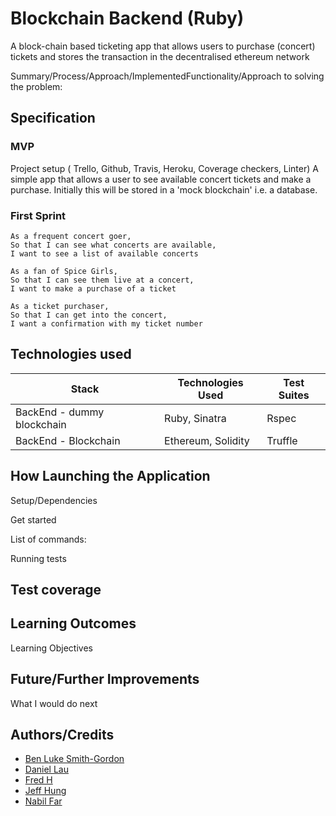 # Blockchain Backend (Ruby)
A block-chain based ticketing app that allows users to purchase (concert) tickets and stores the transaction in the decentralised ethereum network


Summary/Process/Approach/ImplementedFunctionality/Approach to solving the problem:


## Specification

### MVP
Project setup ( Trello, Github, Travis, Heroku, Coverage checkers, Linter)
A simple app that allows a user to see available concert tickets and make a purchase. Initially this will be stored in a 'mock blockchain' i.e. a database.

### First Sprint
```
As a frequent concert goer,
So that I can see what concerts are available,
I want to see a list of available concerts
```
```
As a fan of Spice Girls,
So that I can see them live at a concert,
I want to make a purchase of a ticket
```
```
As a ticket purchaser,
So that I can get into the concert,
I want a confirmation with my ticket number
```


## Technologies used


| Stack    | Technologies Used | Test Suites |
| -------- | ----------------- | ----------- |
| BackEnd - dummy blockchain   | Ruby, Sinatra     | Rspec       |
| BackEnd - Blockchain         | Ethereum, Solidity     | Truffle       |


## How Launching the Application

Setup/Dependencies

Get started

List of commands:

Running tests

## Test coverage


## Learning Outcomes
Learning Objectives

## Future/Further Improvements
What I would do next

## Authors/Credits
* [Ben Luke Smith-Gordon](https://github.com/Ben-893)
* [Daniel Lau](https://github.com/dct-lau17)
* [Fred H](https://github.com/archmagos)
* [Jeff Hung](https://github.com/jeff1108)
* [Nabil Far](https://github.com/bilfar)
